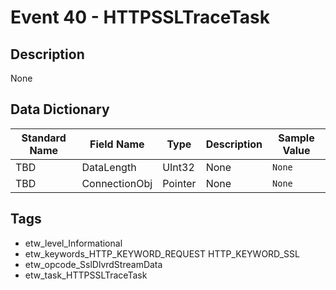 # Event 40 - HTTPSSLTraceTask

## Description
None

## Data Dictionary
|Standard Name|Field Name|Type|Description|Sample Value|
|---|---|---|---|---|
|TBD|DataLength|UInt32|None|`None`|
|TBD|ConnectionObj|Pointer|None|`None`|

## Tags
* etw_level_Informational
* etw_keywords_HTTP_KEYWORD_REQUEST HTTP_KEYWORD_SSL
* etw_opcode_SslDlvrdStreamData
* etw_task_HTTPSSLTraceTask